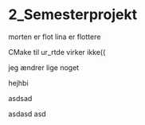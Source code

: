 # 2_Semesterprojekt



morten er flot
lina er flottere

CMake til ur_rtde virker ikke((


jeg ændrer lige noget

hejhbi

asdsad

asdasd
asd

